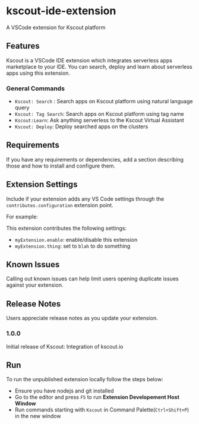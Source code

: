 # kscout-ide-extension
A VSCode extension for Kscout platform

## Features

Kscout is a VSCode IDE extension which integrates serverless apps marketplace to your IDE. You can search, deploy and learn about serverless apps using this extension.

### General Commands

- `Kscout: Search` : Search apps on Kscout platform using natural language query
- `Kscout: Tag Search`: Search apps on Kscout platform using tag name
- `Kscout:Learn`: Ask anything serverless to the Kscout Virtual Assistant
- `Kscout: Deploy`: Deploy searched apps on the clusters


## Requirements

If you have any requirements or dependencies, add a section describing those and how to install and configure them.

## Extension Settings

Include if your extension adds any VS Code settings through the `contributes.configuration` extension point.

For example:

This extension contributes the following settings:

* `myExtension.enable`: enable/disable this extension
* `myExtension.thing`: set to `blah` to do something

## Known Issues

Calling out known issues can help limit users opening duplicate issues against your extension.

## Release Notes

Users appreciate release notes as you update your extension.

### 1.0.0

Initial release of Kscout: Integration of kscout.io

## Run

To run the unpublished extension locally follow the steps below:

- Ensure you have nodejs and git installed
- Go to the editor and press `F5` to run <b>Extension Developement Host Window</b>
- Run commands starting with `Kscout` in Command Palette(`Ctrl+Shift+P`) in the new window


